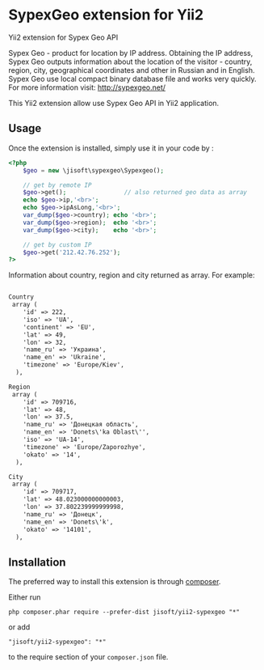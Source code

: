 SypexGeo extension for Yii2 
============================
Yii2 extension for Sypex Geo API

Sypex Geo - product for location by IP address.
Obtaining the IP address, Sypex Geo outputs information about the location of the visitor - country, region, city,
geographical coordinates and other in Russian and in English.
Sypex Geo use local compact binary database file and works very quickly.
For more information visit: http://sypexgeo.net/

This Yii2 extension allow use Sypex Geo API in Yii2 application.

Usage
-----

Once the extension is installed, simply use it in your code by  :

```php
<?php
    $geo = new \jisoft\sypexgeo\Sypexgeo();

    // get by remote IP
    $geo->get();                // also returned geo data as array
    echo $geo->ip,'<br>';
    echo $geo->ipAsLong,'<br>';
    var_dump($geo->country); echo '<br>';
    var_dump($geo->region);  echo '<br>';
    var_dump($geo->city);    echo '<br>';

    // get by custom IP
    $geo->get('212.42.76.252');
?>
```
Information about country, region and city returned as array.
For example:
```html

Country
 array (
    'id' => 222,
    'iso' => 'UA',
    'continent' => 'EU',
    'lat' => 49,
    'lon' => 32,
    'name_ru' => 'Украина',
    'name_en' => 'Ukraine',
    'timezone' => 'Europe/Kiev',
  ),

Region
 array (
    'id' => 709716,
    'lat' => 48,
    'lon' => 37.5,
    'name_ru' => 'Донецкая область',
    'name_en' => 'Donets\'ka Oblast\'',
    'iso' => 'UA-14',
    'timezone' => 'Europe/Zaporozhye',
    'okato' => '14',
  ),

City
 array (
    'id' => 709717,
    'lat' => 48.023000000000003,
    'lon' => 37.802239999999998,
    'name_ru' => 'Донецк',
    'name_en' => 'Donets\'k',
    'okato' => '14101',
  ),

```

Installation
------------

The preferred way to install this extension is through [composer](http://getcomposer.org/download/).

Either run

```
php composer.phar require --prefer-dist jisoft/yii2-sypexgeo "*"
```

or add

```
"jisoft/yii2-sypexgeo": "*"
```

to the require section of your `composer.json` file.

